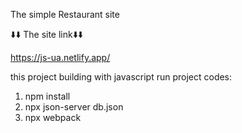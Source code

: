 The simple Restaurant site

⬇️⬇️ The site link⬇️⬇️

https://js-ua.netlify.app/ 

this project building with javascript
run project codes:
1. npm install
2. npx json-server db.json
3. npx webpack
